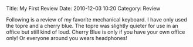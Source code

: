Title: My First Review
Date: 2010-12-03 10:20
Category: Review

Following is a review of my favorite mechanical keyboard. I have only used the topre and a cherry blue. The topre was slightly quieter for use in an office but still kind of loud. Cherry Blue is only if you have your own office only! Or everyone around you wears headphones!